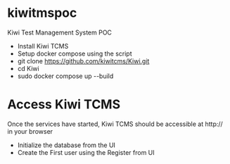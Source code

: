 # kiwitmspoc
Kiwi Test Management System POC

- Install Kiwi TCMS
- Setup docker compose using the script
- git clone https://github.com/kiwitcms/Kiwi.git
- cd Kiwi
- sudo docker compose up --build

# Access Kiwi TCMS
Once the services have started, Kiwi TCMS should be accessible at http://<IP> in your browser
- Initialize the database from the UI
- Create the First user using the Register from UI



